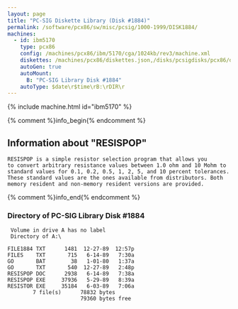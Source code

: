 ```yaml
---
layout: page
title: "PC-SIG Diskette Library (Disk #1884)"
permalink: /software/pcx86/sw/misc/pcsig/1000-1999/DISK1884/
machines:
  - id: ibm5170
    type: pcx86
    config: /machines/pcx86/ibm/5170/cga/1024kb/rev3/machine.xml
    diskettes: /machines/pcx86/diskettes.json,/disks/pcsigdisks/pcx86/diskettes.json
    autoGen: true
    autoMount:
      B: "PC-SIG Library Disk #1884"
    autoType: $date\r$time\rB:\rDIR\r
---
```


{% include machine.html id="ibm5170" %}

{% comment %}info_begin{% endcomment %}

## Information about "RESISPOP"

    RESISPOP is a simple resistor selection program that allows you
    to convert arbitrary resistance values between 1.0 ohm and 10 Mohm to
    standard values for 0.1, 0.2, 0.5, 1, 2, 5, and 10 percent tolerances.
    These standard values are the ones available from distributors. Both
    memory resident and non-memory resident versions are provided.
{% comment %}info_end{% endcomment %}


### Directory of PC-SIG Library Disk #1884

     Volume in drive A has no label
     Directory of A:\

    FILE1884 TXT      1481  12-27-89  12:57p
    FILES    TXT       715   6-14-89   7:30a
    GO       BAT        38   1-01-80   1:37a
    GO       TXT       540  12-27-89   2:48p
    RESISPOP DOC      2938   6-14-89   7:38a
    RESISPOP EXE     37936   5-29-89   8:39a
    RESISTOR EXE     35184   6-03-89   7:06a
            7 file(s)      78832 bytes
                           79360 bytes free
